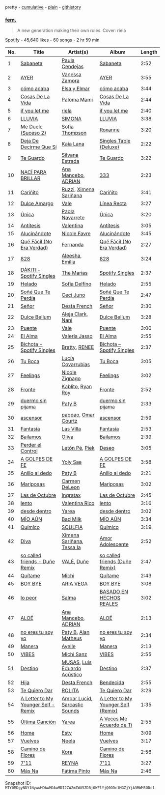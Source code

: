 pretty - [cumulative](/playlists/cumulative/37i9dQZF1DWUArRC04H8rI.md) - [plain](/playlists/plain/37i9dQZF1DWUArRC04H8rI) - [githistory](https://github.githistory.xyz/mackorone/spotify-playlist-archive/blob/main/playlists/plain/37i9dQZF1DWUArRC04H8rI)

### [fem.](https://open.spotify.com/playlist/37i9dQZF1DWUArRC04H8rI)

> A new generation making their own rules\. Cover: riela

[Spotify](https://open.spotify.com/user/spotify) - 45,640 likes - 60 songs - 2 hr 59 min

| No. | Title | Artist(s) | Album | Length |
|---|---|---|---|---|
| 1 | [Sabaneta](https://open.spotify.com/track/0KRgPFcbGovOB8cXZ88Eee) | [Paula Cendejas](https://open.spotify.com/artist/4EiI7Vls0NB16jLuexzCHC) | [Sabaneta](https://open.spotify.com/album/1KmHeewbt3p4TwXQGknXyO) | 2:52 |
| 2 | [AYER](https://open.spotify.com/track/3YtsRWd21iMqyCvislOyv0) | [Vanessa Zamora](https://open.spotify.com/artist/3IZxs4ZukiitIk8vkAPAxC) | [AYER](https://open.spotify.com/album/7by6gTgjR9YAvz5UN3UubQ) | 3:55 |
| 3 | [cómo acaba](https://open.spotify.com/track/0wYkvjpi6tOpJfulqKSOD7) | [Elsa y Elmar](https://open.spotify.com/artist/5nKGeITSNCVP76muyOlszy) | [cómo acaba](https://open.spotify.com/album/1dCY4CPTeDesR7wjISYMbw) | 3:44 |
| 4 | [Cosas De La Vida](https://open.spotify.com/track/0WfQLUjyg5wn0zWxsOda07) | [Paloma Mami](https://open.spotify.com/artist/7rOlQwf8OuFLFQp4aydjBt) | [Cosas De La Vida](https://open.spotify.com/album/37PlSJaDNBVPHnsqhFqfK4) | 2:44 |
| 5 | [if you let me](https://open.spotify.com/track/0R7XVSEzG89NLlwxhiNTPL) | [riela](https://open.spotify.com/artist/5K3Lwty6gv1gtuPn3gcf3A) | [if you let me](https://open.spotify.com/album/79LzULw2zrLg3KllgzkCOK) | 2:40 |
| 6 | [LLUVIA](https://open.spotify.com/track/31aKmRsmEV8SPw54VlAQXN) | [SIMONA](https://open.spotify.com/artist/7H7hLNfP9MzG8mt2A3s7nT) | [LLUVIA](https://open.spotify.com/album/6CxBqU8z9qtUjJlg8RkiX9) | 3:38 |
| 7 | [Me Duele \(Suceso 2\)](https://open.spotify.com/track/4QniAfJtmL0XDwjT1zODYz) | [Sofia Thompson](https://open.spotify.com/artist/20OEbPt9V1o5T7jo1ZLGdK) | [Roxanne](https://open.spotify.com/album/0FG7jxl8cTYpORVr4d5MVo) | 3:20 |
| 8 | [Deja De Decirme Que Sí](https://open.spotify.com/track/0naoHc4XvdtxYyFATmN5L3) | [Kaia Lana](https://open.spotify.com/artist/2w1kIJBDjYnpHHVLiTn3FJ) | [Singles Table \(Deluxe\)](https://open.spotify.com/album/4BseeVs595AB7Pfza1zA8X) | 2:22 |
| 9 | [Te Guardo](https://open.spotify.com/track/6PoJEvRLkC2sD3cp7yGNHq) | [Silvana Estrada](https://open.spotify.com/artist/72VywtXEoONiBLNu3ibGI7) | [Te Guardo](https://open.spotify.com/album/1as7SecZgCXjJQL92pZBmA) | 3:22 |
| 10 | [NACÍ PARA BRILLAR](https://open.spotify.com/track/1IYiOYIAMCZf8KhOO0UTM2) | [Ana Mancebo](https://open.spotify.com/artist/2jc3R2Jcr4J78KeYt71Epd), [ADRIAN](https://open.spotify.com/artist/5zP9mHqWYk4J27YjLWymPO) | [333](https://open.spotify.com/album/09zewDHNQMvYoIM3Mn9xcV) | 2:23 |
| 11 | [Cariñito](https://open.spotify.com/track/1vWoodfwshprECuRoWnBjB) | [Ruzzi](https://open.spotify.com/artist/1hjFlLW9xl3RCn7IWPSmxY), [Ximena Sariñana](https://open.spotify.com/artist/7plUpXSFcSJUZSiZAoXqr1) | [Cariñito](https://open.spotify.com/album/3EhNobcvRpbFTQO8aZFfDJ) | 3:41 |
| 12 | [Dulce Amargo](https://open.spotify.com/track/6KcpZ7jPd0Rf58em3JNpeK) | [Vale](https://open.spotify.com/artist/22p8vOZwMABvl5qt2nZHWD) | [Línea Recta](https://open.spotify.com/album/19Gt3qUgfakD1rVw82iyzL) | 3:27 |
| 13 | [Única](https://open.spotify.com/track/3BmtYNRAzVoKjfOccz83Es) | [Paola Navarrete](https://open.spotify.com/artist/45nJ2GweSs0s4gWVGHLhYu) | [Única](https://open.spotify.com/album/6Abzs1QKczzZ2vVLSf1bH9) | 3:20 |
| 14 | [Antítesis](https://open.spotify.com/track/2sOE1BdMO5iW9WTG4yWSJU) | [Valentina](https://open.spotify.com/artist/3ins7Wpq5xVFJi8wZdBAFI) | [Antítesis](https://open.spotify.com/album/05PPWZrJxJGPOYr9vkCDqP) | 3:05 |
| 15 | [Alucinándote](https://open.spotify.com/track/2cYBf8hpxYVwdS8oX1oZBq) | [Nicole Favre](https://open.spotify.com/artist/6CxqJ4K3JEBR1fz2lQJNN1) | [Alucinándote](https://open.spotify.com/album/2qnRZOzjwnZK6X4KZ4ziW3) | 3:45 |
| 16 | [Qué Fácil \(No Era Verdad\)](https://open.spotify.com/track/0d191vIctIkgSj7xqLeO9O) | [Fernanda](https://open.spotify.com/artist/4ofHy9bcqR6gBvOBIvCyC0) | [Qué Fácil \(No Era Verdad\)](https://open.spotify.com/album/1Uvb8rXNdkqYwTw3id1MsW) | 2:27 |
| 17 | [828](https://open.spotify.com/track/5FYUCl30XA4avs2aBKhKaL) | [Aleesha](https://open.spotify.com/artist/18qC8mrcJ9ZjChRDPvpadi), [Emilia](https://open.spotify.com/artist/0AqlFI0tz2DsEoJlKSIiT9) | [828](https://open.spotify.com/album/6aBXXL93A2l6PEsXHfGomS) | 3:24 |
| 18 | [DÁKITI – Spotify Singles](https://open.spotify.com/track/2y9xyQNtut1KeOHSSkuzik) | [The Marías](https://open.spotify.com/artist/2sSGPbdZJkaSE2AbcGOACx) | [Spotify Singles](https://open.spotify.com/album/4JaFGe9FKcubMLP6YVzCYP) | 2:37 |
| 19 | [Helado](https://open.spotify.com/track/2BNakNo3Y6S5YLYKBBAQNW) | [Sofia Delfino](https://open.spotify.com/artist/11fsAXlakhmo0Mc29073Ud) | [Helado](https://open.spotify.com/album/0JmcIa6cFQq2iRKOMyDOQd) | 2:55 |
| 20 | [Soñé Que Te Perdía](https://open.spotify.com/track/1lRdfGNjaSbz1ZobwU5Gig) | [Ceci Juno](https://open.spotify.com/artist/1ej99EpQv6okGltIakeNFu) | [Soñé Que Te Perdía](https://open.spotify.com/album/45zhh8r9YUGApMnt6c6Yco) | 2:47 |
| 21 | [Señor](https://open.spotify.com/track/7JDJFIsPs8ir43qeH1WsrQ) | [Desta French](https://open.spotify.com/artist/0Wqws1yyGkVRdAd7ncSW3W) | [Señor](https://open.spotify.com/album/0MNEoUApUNkyOPAsxaCAni) | 2:30 |
| 22 | [Dulce Bellum](https://open.spotify.com/track/4bxU6Ktw8J007sKxfE48sl) | [Aleja Clark](https://open.spotify.com/artist/2nw5PAKluN8NLUqkrIlNtE), [Nani](https://open.spotify.com/artist/4csfMLGLT1ikinHV3FRTmL) | [Dulce Bellum](https://open.spotify.com/album/5A3VubAiEFSZV97ZbZM4C8) | 3:28 |
| 23 | [Puente](https://open.spotify.com/track/1KmEEVfPbIfOqXdVxr8gm2) | [Vale](https://open.spotify.com/artist/22p8vOZwMABvl5qt2nZHWD) | [Puente](https://open.spotify.com/album/3fFFuFzU8vpMbOhxDVCzBj) | 3:00 |
| 24 | [El Alma](https://open.spotify.com/track/6rr5SobYOQHv1fvGf6CJNS) | [Valeria Jasso](https://open.spotify.com/artist/4JTbF9feswVonYL7fHSVCh) | [El Alma](https://open.spotify.com/album/1xuqb5fCz6MQydTGNsEyCU) | 2:55 |
| 25 | [Bichota \- Spotify Singles](https://open.spotify.com/track/7tlPDub0mJRBkGA2VdTSAS) | [Bratty](https://open.spotify.com/artist/0UTzLuwz9RvFOCnwAZjUxn), [RENEE](https://open.spotify.com/artist/2pbO2XyPJGWz2s0OZeD4pR) | [Bichota – Spotify Singles](https://open.spotify.com/album/5FdT0wz3QPts6r1aJoWDgq) | 2:37 |
| 26 | [Tu Boca](https://open.spotify.com/track/1Qyx75cYzAzKxYKoXWKDte) | [Lucía Covarrubias](https://open.spotify.com/artist/1PkahVFP71A6sk6Ww0ZSi1) | [Tu Boca](https://open.spotify.com/album/452FgIIaI90ltQ2mazRrYo) | 3:05 |
| 27 | [Feelings](https://open.spotify.com/track/4n1n6LadWODpql8E1QxxN6) | [Nicole Zignago](https://open.spotify.com/artist/1SflmlTg1rQ6pTBQ1CbWEP) | [Feelings](https://open.spotify.com/album/1X7N9J7vljruYHfXuww2tv) | 3:02 |
| 28 | [Fronte](https://open.spotify.com/track/0WyNyvb9kAyyBgUxkYDvO8) | [Kablito](https://open.spotify.com/artist/51aWHhJ7AjxKmZ4dDUc0sm), [Ryan Roy](https://open.spotify.com/artist/1AOGBBCrfDl7hJ9HUVKXwq) | [Fronte](https://open.spotify.com/album/638qxCauHsr5h79ytOeRfB) | 2:52 |
| 29 | [duermo sin pijama](https://open.spotify.com/track/5UL2BK6DLcqjTeORNJZrrH) | [Paty B](https://open.spotify.com/artist/6Uj2QB9FBerTdckLZfCzPs) | [duermo sin pijama](https://open.spotify.com/album/48RwFsfdrq3EOs0LP8HE2y) | 2:33 |
| 30 | [ascensor](https://open.spotify.com/track/0wcDnGqnDotHBxntD9A2uf) | [paopao](https://open.spotify.com/artist/5AS4y4rlmbUYDCdg35qmI9), [Omar Courtz](https://open.spotify.com/artist/3E12tRURRvPfHz0hAMCFYc) | [ascensor](https://open.spotify.com/album/1aeJpuLkIW1IeNqY1PBqZR) | 2:59 |
| 31 | [Fantasía](https://open.spotify.com/track/14SBbAnAb9yLbVGnbFfra6) | [Las Villa](https://open.spotify.com/artist/0sXJRmgbjbq6Q5uu4W1wDM) | [Fantasía](https://open.spotify.com/album/0lGtyEUMscYKrIYoq6JSbP) | 2:53 |
| 32 | [Bailamos](https://open.spotify.com/track/1fwJxWnjiNefiUzePmehIi) | [Oliva](https://open.spotify.com/artist/1gBHZ6j8W5Xs3t9gmvedJw) | [Bailamos](https://open.spotify.com/album/3sEZGPKPOMtlyFTqWu8KCj) | 2:39 |
| 33 | [Perder el Control](https://open.spotify.com/track/6gbFfMS5FgNMn5pix083wh) | [Letón Pé](https://open.spotify.com/artist/76LJ0AYW9sxNGRfKnag1vO), [Piek](https://open.spotify.com/artist/43nO5CZZAubCVReVSXGR13) | [Deseo](https://open.spotify.com/album/4HxKCcnwWiyzRAvXUaen2h) | 3:05 |
| 34 | [A GOLPES DE FE](https://open.spotify.com/track/1OLd6Act8qwA9j1Ng9zpcm) | [Yoly Saa](https://open.spotify.com/artist/599d8L6EF6XYR133olSRTW) | [A GOLPES DE FE](https://open.spotify.com/album/3FXUfNHh0gn2w7Njdpx3hj) | 3:58 |
| 35 | [Anillo al dedo](https://open.spotify.com/track/0uaJS9jWxVe3VAYDOCBS4g) | [Paty B](https://open.spotify.com/artist/6Uj2QB9FBerTdckLZfCzPs) | [Anillo al dedo](https://open.spotify.com/album/1GDnI83EYCQAn7SCCKE2pB) | 2:21 |
| 36 | [Mariposas](https://open.spotify.com/track/5Ci3Ru41bcPDdFO9NGzF8t) | [Carmen DeLeon](https://open.spotify.com/artist/6vVKjeD0dvsg5EVMEUxI1l) | [Mariposas](https://open.spotify.com/album/02Nw3ZrfnzNK9Auu7LNuI6) | 3:02 |
| 37 | [Las de Octubre](https://open.spotify.com/track/570gZiXUFd5phvmvh2gGCc) | [Ingratax](https://open.spotify.com/artist/62YF0FglEltB3CnVIjoko8) | [Las de Octubre](https://open.spotify.com/album/2w7wYFGBsvJJoUxQb8y1Td) | 2:45 |
| 38 | [lento](https://open.spotify.com/track/0YvDSab87x0r3nTExxhztv) | [Valentina Rico](https://open.spotify.com/artist/1VqjlTkCPuK6amNOlkM18d) | [lento](https://open.spotify.com/album/1Jb2Q2QQVjqUAMq7mbRkLU) | 3:16 |
| 39 | [desde dentro](https://open.spotify.com/track/0q6GyKJUROqHWYqT0wzGBx) | [Yarea](https://open.spotify.com/artist/2O4wnhTr4SO5ezY6WXI2Kl) | [desde dentro](https://open.spotify.com/album/05rgpXmPuYezlXeibYD6Hb) | 3:02 |
| 40 | [MÍO AÚN](https://open.spotify.com/track/4W1w9X63tBsilzTXnk8P68) | [Bad Milk](https://open.spotify.com/artist/5rMUEBZwYHovrlnuzggrVR) | [MÍO AÚN](https://open.spotify.com/album/4M49OOzgbYzqlUsA2RNQcw) | 3:34 |
| 41 | [Químico](https://open.spotify.com/track/0xJodMjaPnEjGm8dDix9oc) | [SOULFIA](https://open.spotify.com/artist/1Q9Sx5tOmwems0qwLJZ5Cy) | [Químico](https://open.spotify.com/album/5Rf4NA823SjUQRrmGcFmaZ) | 3:19 |
| 42 | [Diva](https://open.spotify.com/track/3F5noAzNQwxdJbUyKg3koP) | [Ximena Sariñana](https://open.spotify.com/artist/7plUpXSFcSJUZSiZAoXqr1), [Tessa Ia](https://open.spotify.com/artist/2Bo0gW1bqWSjD27xOcVtjg) | [Amor Adolescente](https://open.spotify.com/album/1JSWqKre0vDwPfDohpfyqt) | 2:52 |
| 43 | [so called friends \- Duñe Remix](https://open.spotify.com/track/5j9LTk1zcmf0NHOVq4XPiN) | [VALÉ](https://open.spotify.com/artist/3iyja6ErhSJ4NplEsdlzyE), [Duñe](https://open.spotify.com/artist/7bupzBUhDSqBIAkoianGjC) | [so called friends \(Duñe Remix\)](https://open.spotify.com/album/6zRs9EtzYzNeFAh608g49G) | 2:47 |
| 44 | [Quítame](https://open.spotify.com/track/2XsgggjzR8FnjROqMcLuCa) | [Michi](https://open.spotify.com/artist/3Wpco0QNxrTY1Gnqo06J6P) | [Quítame](https://open.spotify.com/album/4t4yVRlJv2ontF1Ec0pGw8) | 2:43 |
| 45 | [BOY BYE](https://open.spotify.com/track/1rskNLiG7qPmvaJWnQ6Ijw) | [ARIA VEGA](https://open.spotify.com/artist/3e9aKKEgSOjIQS9gv2Nr1X) | [BOY BYE](https://open.spotify.com/album/7DoGqiWF84pl0Rh4xUGOC7) | 3:08 |
| 46 | [lo peor](https://open.spotify.com/track/0w6rYYEf5FrT6plPg6UhxW) | [Salma](https://open.spotify.com/artist/5kT96PWNMl0164QMytMqc0) | [BASADO EN HECHOS REALES](https://open.spotify.com/album/0IcITWG6ouM737VCcXxanj) | 3:02 |
| 47 | [ALOÉ](https://open.spotify.com/track/0kt8up6C9iG8Cg1KCJm8gG) | [Ana Mancebo](https://open.spotify.com/artist/2jc3R2Jcr4J78KeYt71Epd), [ADRIAN](https://open.spotify.com/artist/5zP9mHqWYk4J27YjLWymPO) | [ALOÉ](https://open.spotify.com/album/4L6f7z91zK67FpeoILAbLB) | 2:13 |
| 48 | [no eres tu soy yo](https://open.spotify.com/track/0IvlHe6K0YCAtOMSEpZ9FB) | [Paty B](https://open.spotify.com/artist/6Uj2QB9FBerTdckLZfCzPs), [Alan Matheus](https://open.spotify.com/artist/0YFYRpgJX7gM7elqpovTW9) | [no eres tu soy yo](https://open.spotify.com/album/4S9DBKH30bRTRi9gG9Y1Ab) | 2:34 |
| 49 | [Manera](https://open.spotify.com/track/5pMhPqsUEDvuii5eKrFgLn) | [Ayelle](https://open.spotify.com/artist/5aNJpeK3hUdPY9orfExdOF) | [Manera](https://open.spotify.com/album/4LDN91r2RIbo2rf6vaksmr) | 2:13 |
| 50 | [VIBES](https://open.spotify.com/track/4L4ji7AwnwVSPsGgxzm06v) | [Michi Sanz](https://open.spotify.com/artist/3upPawRH8B04mVJR5p0ZVx) | [VIBES](https://open.spotify.com/album/66DV3wRHQ4KTVkL8Ps26jQ) | 2:55 |
| 51 | [Destino](https://open.spotify.com/track/27UVFLpWhu9aLIfDNWKbjB) | [MUSAS](https://open.spotify.com/artist/1HiS2zHzXOuNgyYeZXSRJ9), [Luis Eduardo Acústico](https://open.spotify.com/artist/3sG7osrc6txjpoApiVgGdm) | [Destino](https://open.spotify.com/album/32JyYzPX0wW8H2D0Pb2hmi) | 2:37 |
| 52 | [Hija](https://open.spotify.com/track/0rGMCrpN4gb3XwiVhXRKLr) | [Desta French](https://open.spotify.com/artist/0Wqws1yyGkVRdAd7ncSW3W) | [Bendecida](https://open.spotify.com/album/1desubrGwDMc5Ol4WcxbPM) | 2:55 |
| 53 | [Te Quiero Dar](https://open.spotify.com/track/6NzuBaddlCeH6wACduihtQ) | [ROLITA](https://open.spotify.com/artist/0gc9Vy577JZUVoUEqSQpx4) | [Te Quiero Dar](https://open.spotify.com/album/6JzzeubxL5g2HsuGCE5Epv) | 3:29 |
| 54 | [A Letter to My Younger Self \- Remix](https://open.spotify.com/track/0d5b8RcitKHrCCMFYroUTt) | [Ambar Lucid](https://open.spotify.com/artist/4nzV0hThyodYzrwksnS86G), [Sarcastic Sounds](https://open.spotify.com/artist/1bq8rqNnfrojn0OSAfeNXJ) | [A Letter to My Younger Self \(Remix\)](https://open.spotify.com/album/30LycI6kbRYTqntlgVhAiY) | 1:35 |
| 55 | [Última Canción](https://open.spotify.com/track/1whUwusZ8nocx46wn3AM1h) | [Yarea](https://open.spotify.com/artist/2O4wnhTr4SO5ezY6WXI2Kl) | [A Veces Me Acuerdo de Ti](https://open.spotify.com/album/54b9OEE0j36dQuXE2XtTpb) | 2:55 |
| 56 | [Home](https://open.spotify.com/track/1Mr9Uiv2AFiiqmKWOpzXjW) | [Esty](https://open.spotify.com/artist/5GRoRrY3Ug35hVuX3z5Rvq) | [Home](https://open.spotify.com/album/519wEU7Sp6ZoypwPArhgny) | 3:09 |
| 57 | [Vuelves](https://open.spotify.com/track/3LWVY4DMOKW2JpOttms6Q6) | [Neela](https://open.spotify.com/artist/3c5q3H7Y58kioMJEZfAPgF) | [Vuelves](https://open.spotify.com/album/3AGWL2gr3nB14n0vts7Vld) | 3:17 |
| 58 | [Camino de Flores](https://open.spotify.com/track/3FmXb92lJ9fb80yMA8A6HT) | [Kora](https://open.spotify.com/artist/3ZxaYY2eYNWxg8v1s2k6JD) | [Camino de Flores](https://open.spotify.com/album/3IOYnV7Hssp2BXXTnQDzyH) | 2:56 |
| 59 | [7'11](https://open.spotify.com/track/49f4F5vB3f3Bt8jDPU2eRZ) | [REYNA](https://open.spotify.com/artist/4AHhe1KXVCCoOdHQNjH5Zu) | [7'11](https://open.spotify.com/album/7LMPO9UhGA06NlyoR2qZze) | 3:27 |
| 60 | [Más Na](https://open.spotify.com/track/2I8N1Go4hQennI48i9QaWW) | [Fátima Pinto](https://open.spotify.com/artist/4CCbR8akoap4IDhxSlxlzG) | [Más Na](https://open.spotify.com/album/6q60ZMNSyfuccuC1Dv7HV7) | 2:46 |

Snapshot ID: `MTY0MDgyNDY1NywwMDAwMDAwMDI2ZWZmZWU5ZDBjOWFlYjQ0ODc1MGZjYjA3MWM5ODc1`